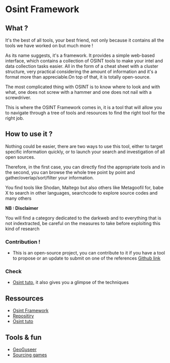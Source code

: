 # Osint Framework
## What ?

It's the best of all tools, your best friend, not only because it contains all the tools we have worked on but much more !

As its name suggests, it's a framework. It provides a simple web-based interface, which contains a collection of OSINT tools to make your intel and data collection tasks easier. All in the form of a cheat sheet with a cluster structure, very practical considering the amount of information and it's a format more than appreciable.On top of that, it is totally open-source.

The most complicated thing with OSINT is to know where to look and with what, one does not screw with a hammer and one does not nail with a screwdriver. 

This is where the OSINT Framework comes in, it is a tool that will allow you to navigate through a tree of tools and resources to find the right tool for the right job.

## How to use it ?

Nothing could be easier, there are two ways to use this tool, either to target specific information quickly, or to launch your search and investigation of all open sources.

Therefore, in the first case, you can directly find the appropriate tools and in the second, you can browse the whole tree point by point and gather/overlap/sort/filter your information.

You find tools like Shodan, Maltego but also others like Metagoofil for, babe X to search in other languages, searchcode to explore source codes and many others

**NB : Disclaimer**

You will find a category dedicated to the darkweb and to everything that is not indextracted, be careful on the measures to take before exploiting this kind of research

### Contribution !

- This is an open-source project, you can contribute to it if you have a tool to propose or an update to submit on one of the references [Github link](https://github.com/lockfale/osint-framework)

### Check

- [Osint tuto](https://youtu.be/qwA6MmbeGNo), it also gives you a glimpse of the techniques 



## Ressources

- [Osint Framework](https://osintframework.com/)
- [Repositiry](https://github.com/lockfale/osint-framework)
- [Osint tuto](https://youtu.be/qwA6MmbeGNo)

## Tools & fun

- [GeoGuseer](https://www.geoguessr.com/)
- [Sourcing games](https://sourcing.games/)
